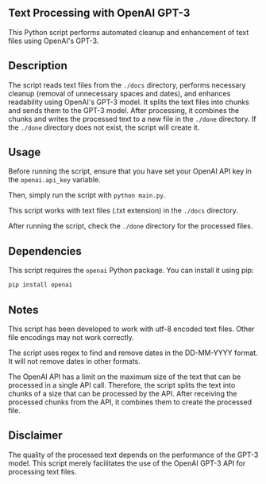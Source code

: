 ## Text Processing with OpenAI GPT-3

This Python script performs automated cleanup and enhancement of text files using OpenAI's GPT-3. 

## Description

The script reads text files from the `./docs` directory, performs necessary cleanup (removal of unnecessary spaces and dates), and enhances readability using OpenAI's GPT-3 model. It splits the text files into chunks and sends them to the GPT-3 model. After processing, it combines the chunks and writes the processed text to a new file in the `./done` directory. If the `./done` directory does not exist, the script will create it.

## Usage

Before running the script, ensure that you have set your OpenAI API key in the `openai.api_key` variable. 

Then, simply run the script with `python main.py`.

This script works with text files (.txt extension) in the `./docs` directory.

After running the script, check the `./done` directory for the processed files.

## Dependencies

This script requires the `openai` Python package. You can install it using pip:

```bash
pip install openai
```

## Notes

This script has been developed to work with utf-8 encoded text files. Other file encodings may not work correctly.

The script uses regex to find and remove dates in the DD-MM-YYYY format. It will not remove dates in other formats.

The OpenAI API has a limit on the maximum size of the text that can be processed in a single API call. Therefore, the script splits the text into chunks of a size that can be processed by the API. After receiving the processed chunks from the API, it combines them to create the processed file.

## Disclaimer

The quality of the processed text depends on the performance of the GPT-3 model. This script merely facilitates the use of the OpenAI GPT-3 API for processing text files.
